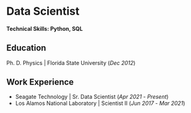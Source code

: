 # Data Scientist

#### Technical Skills: Python, SQL

## Education
Ph. D. Physics | Florida State University (_Dec 2012_)

## Work Experience
- Seagate Technology | Sr. Data Scientist (_Apr 2021_ - _Present_)
- Los Alamos National Laboratory | Scientist II (_Jun 2017_ - _Mar 2021_)
